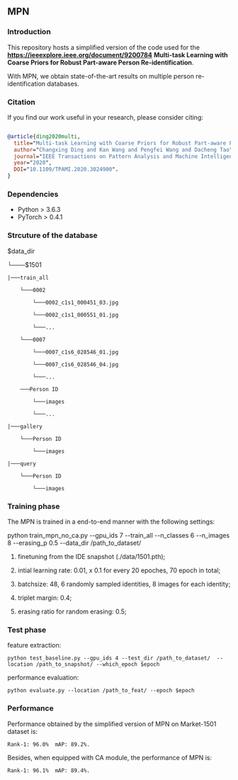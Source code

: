 ## MPN

### Introduction

This repository hosts a simplified version of the code used for the **https://ieeexplore.ieee.org/document/9200784** **Multi-task Learning with Coarse Priors for Robust Part-aware Person Re-identification**. 

With MPN, we obtain state-of-the-art results on multiple person re-identification databases.

### Citation

If you find our work useful in your research, please consider citing:



```bibtex

@article{ding2020multi,
  title="Multi-task Learning with Coarse Priors for Robust Part-aware Person Re-identification",
  author="Changxing Ding and Kan Wang and Pengfei Wang and Dacheng Tao",
  journal="IEEE Transactions on Pattern Analysis and Machine Intelligence",
  year="2020",
  DOI="10.1109/TPAMI.2020.3024900".
}

```

### Dependencies 

* Python > 3.6.3
* PyTorch > 0.4.1

### Strcuture of the database

$data_dir

└───$1501

    |───train_all

        └───0002

            └───0002_c1s1_000451_03.jpg

            └───0002_c1s1_000551_01.jpg

            └───...

        └───0007

            └───0007_c1s6_028546_01.jpg

            └───0007_c1s6_028546_04.jpg

            └───...

        ───Person ID

            └───images

            └───...

    |───gallery

        └───Person ID

            └───images

    |───query

        └───Person ID

            └───images





### Training phase

The MPN is trained in a end-to-end manner with the following settings:



python train_mpn_no_ca.py  --gpu_ids 7 --train_all --n_classes 6 --n_images 8  --erasing_p 0.5 --data_dir /path_to_dataset/



1. finetuning from the IDE snapshot (./data/1501.pth);

2. intial learning rate: 0.01, x 0.1 for every 20 epoches, 70 epoch in total;

3. batchsize: 48, 6 randomly sampled identities, 8 images for each identity;

4. triplet margin: 0.4;

5. erasing ratio for random erasing: 0.5;


### Test phase

feature extraction:

    python test_baseline.py --gpu_ids 4 --test_dir /path_to_dataset/  --location /path_to_snapshot/ --which_epoch $epoch

performance evaluation:

    python evaluate.py --location /path_to_feat/ --epoch $epoch





### Performance

Performance obtained by the simplified version of MPN on Market-1501 dataset is:

    Rank-1: 96.0%  mAP: 89.2%.



Besides, when equipped with CA module, the performance of MPN is:

    Rank-1: 96.1%  mAP: 89.4%.





